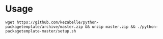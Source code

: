 # Usage

`wget https://github.com/kezabelle/python-packagetemplate/archive/master.zip && unzip master.zip && ./python-packagetemplate-master/setup.sh`
